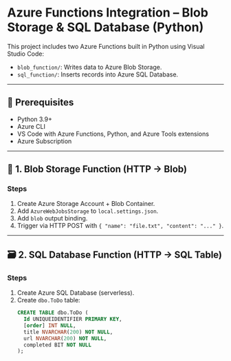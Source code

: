 # Azure Functions Integration – Blob Storage & SQL Database (Python)

This project includes two Azure Functions built in Python using Visual Studio Code:

- `blob_function/`: Writes data to Azure Blob Storage.
- `sql_function/`: Inserts records into Azure SQL Database.

---

## 🔧 Prerequisites

- Python 3.9+
- Azure CLI
- VS Code with Azure Functions, Python, and Azure Tools extensions
- Azure Subscription

---

## 🚀 1. Blob Storage Function (HTTP → Blob)

### Steps

1. Create Azure Storage Account + Blob Container.
2. Add `AzureWebJobsStorage` to `local.settings.json`.
3. Add `blob` output binding.
4. Trigger via HTTP POST with `{ "name": "file.txt", "content": "..." }`.

---

## 🗃️ 2. SQL Database Function (HTTP → SQL Table)

### Steps

1. Create Azure SQL Database (serverless).
2. Create `dbo.ToDo` table:
   ```sql
   CREATE TABLE dbo.ToDo (
     Id UNIQUEIDENTIFIER PRIMARY KEY,
     [order] INT NULL,
     title NVARCHAR(200) NOT NULL,
     url NVARCHAR(200) NOT NULL,
     completed BIT NOT NULL
   );
